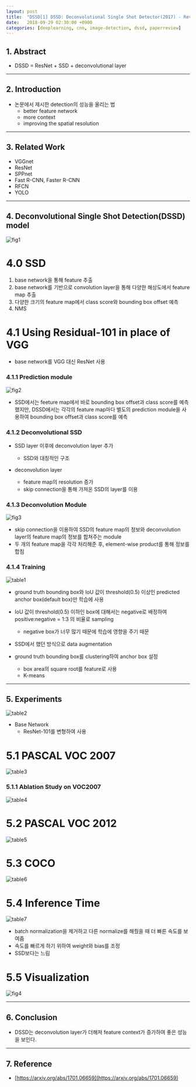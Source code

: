 ```yaml
---
layout: post
title:  "DSSD[1] DSSD: Deconvolutional Single Shot Detector(2017) - Review"
date:   2018-09-29 02:30:00 +0900
categories: [deeplearning, cnn, image-detection, dssd, paperreview]
---
```


## 1. Abstract
- DSSD = ResNet + SSD + deconvolutional layer

-----

## 2. Introduction
- 논문에서 제시한 detection의 성능을 올리는 법
    - better feature network
    - more context
    - improving the spatial resolution

-----

## 3. Related Work
- VGGnet
- ResNet
- SPPnet
- Fast R-CNN, Faster R-CNN
- RFCN
- YOLO

-----

## 4. Deconvolutional Single Shot Detection(DSSD) model
![fig1](https://files.slack.com/files-pri/T1J7SCHU7-FD2HQKCEL/fig1.png?pub_secret=ab8ff07295)

# 4.0 SSD
1. base network을 통해 feature 추출
2. base network를 기반으로 convolution layer을 통해 다양한 해상도에서 feature map 추출
3. 다양한 크기의 feature map에서 class score와 bounding box offset 예측
4. NMS

# 4.1 Using Residual-101 in place of VGG
- base network를 VGG 대신 ResNet 사용

### 4.1.1 Prediction module
![fig2](https://files.slack.com/files-pri/T1J7SCHU7-FD4LE43P0/fig2.png?pub_secret=0c8471fd04)
- SSD에서는 feeture map에서 바로 bounding box offset과 class score를 예측했지만, DSSD에서는 각각의 feature map마다 별도의
prediction module을 사용하여 bounding box offset과 class score를 예측

### 4.1.2 Deconvolutional SSD
- SSD layer 이후에 deconvolution layer 추가
    - SSD와 대칭적인 구조

- deconvolution layer
    - feature map의 resolution 증가
    - skip connection을 통해 가져온 SSD의 layer를 이용

### 4.1.3 Deconvolution Module
![fig3](https://files.slack.com/files-pri/T1J7SCHU7-FD2MS4201/fig3.png?pub_secret=73264aad2e)
- skip connection을 이용하여 SSD의 feature map의 정보와 deconvolution layer의 feature map의 정보를 합쳐주는 module
- 두 개의 feature map을 각각 처리해준 후, element-wise product를 통해 정보를 합침

### 4.1.4 Training
![table1](https://files.slack.com/files-pri/T1J7SCHU7-FD3GD95K7/table1.png?pub_secret=2ee5421d3b)
- ground truth bounding box와 IoU 값이 threshold(0.5) 이상인 predicted anchor box(default box)만 학습에 사용
- IoU 값이 threshold(0.5) 이하인 box에 대해서는 negative로 배정하여 positive:negative = 1:3 의 비율로 sampling
    - negative box가 너무 많기 때문에 학습에 영향을 주기 때문

- SSD에서 했던 방식으로 data augmentation
- ground truth bounding box를 clustering하여 anchor box 설정
    - box area의 square root를 feature로 사용
    - K-means

-----

## 5. Experiments
![table2](https://files.slack.com/files-pri/T1J7SCHU7-FD4MM625U/table2.png?pub_secret=1fa89c072b)
- Base Network
    - ResNet-101를 변형하여 사용

# 5.1 PASCAL VOC 2007
![table3](https://files.slack.com/files-pri/T1J7SCHU7-FD3BE3ZL2/table3.png?pub_secret=d5e90459bd)

### 5.1.1 Ablation Study on VOC2007
![table4](https://files.slack.com/files-pri/T1J7SCHU7-FD38GTZJP/table4.png?pub_secret=7e98eb20db)

# 5.2 PASCAL VOC 2012
![table5](https://files.slack.com/files-pri/T1J7SCHU7-FD4D10Q8P/table5.png?pub_secret=59814a28f4)

# 5.3 COCO
![table6](https://files.slack.com/files-pri/T1J7SCHU7-FD3HKMWMB/table6.png?pub_secret=4298601672)

# 5.4 Inference Time
![table7](https://files.slack.com/files-pri/T1J7SCHU7-FD2Q58MKK/table7.png?pub_secret=18150787f3)
- batch normalization을 제거하고 다른 normalize를 해줬을 때 더 빠른 속도를 보여줌
- 속도를 빠르게 하기 위하여 weight와 bias를 조정 
- SSD보다는 느림

# 5.5 Visualization
![fig4](https://files.slack.com/files-pri/T1J7SCHU7-FD371S5HA/b.png?pub_secret=ca3b428a11)

-----

## 6. Conclusion
- DSSD는 deconvolution layer가 더해져 feature context가 증가하여 좋은 성능을 보인다.

-----

## 7. Reference
- [https://arxiv.org/abs/1701.06659](https://arxiv.org/abs/1701.06659)

